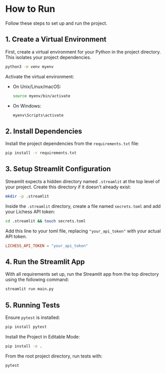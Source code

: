 # How to Run

Follow these steps to set up and run the project.

## 1. Create a Virtual Environment

First, create a virtual environment for your Python in the project directory. This isolates your project dependencies.

```bash
python3 -m venv myenv
```

Activate the virtual environment:

- On Unix/Linux/macOS:
  ```bash
  source myenv/bin/activate
  ```
- On Windows:
  ```cmd
  myenv\Scripts\activate
  ```

## 2. Install Dependencies

Install the project dependencies from the `requirements.txt` file:

```bash
pip install -r requirements.txt
```

## 3. Setup Streamlit Configuration

Streamlit expects a hidden directory named `.streamlit` at the top level of your project. Create this directory if it doesn't already exist:

```bash
mkdir -p .streamlit
```

Inside the `.streamlit` directory, create a file named `secrets.toml` and add your Lichess API token:

```bash
cd .streamlit && touch secrets.toml 
```

Add this line to your toml file, replacing `"your_api_token"` with your actual API token.
```toml
LICHESS_API_TOKEN = "your_api_token"
```

## 4. Run the Streamlit App

With all requirements set up, run the Streamlit app from the top directory using the following command:

```bash
streamlit run main.py
```

## 5. Running Tests

Ensure `pytest` is installed:

```bash
pip install pytest
```

Install the Project in Editable Mode:

```bash
pip install -e .
```

From the root project directory, run tests with:

```bash
pytest
```